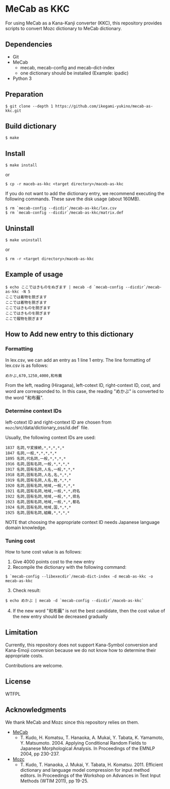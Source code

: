 # MeCab as KKC

For using MeCab as a Kana-Kanji converter (KKC), this repository provides scripts to convert Mozc dictionary to MeCab dictionary.

## Dependencies

- Git
- MeCab
  - mecab, mecab-config and mecab-dict-index
  - one dictionary should be installed (Example: ipadic)
- Python 3

## Preparation

```
$ git clone --depth 1 https://github.com/ikegami-yukino/mecab-as-kkc.git
```

## Build dictionary

```
$ make
```

## Install

```
$ make install
```

or

```
$ cp -r maceb-as-kkc <target directory>/maceb-as-kkc
```

If you do not want to add the dictionary entry, we recommend executing the following commands.
These save the disk usage (about 160MB).

```
$ rm `mecab-config --dicdir`/mecab-as-kkc/lex.csv
$ rm `mecab-config --dicdir`/mecab-as-kkc/matrix.def
```

## Uninstall

```
$ make uninstall
```

or

```
$ rm -r <target directory>/maceb-as-kkc
```

## Example of usage

```
$ echo ここではきものをぬぎます | mecab -d `mecab-config --dicdir`/mecab-as-kkc -N 5
ここでは着物を脱ぎます
ここでは着物を脱ぎます
ここではきものを脱ぎます
ここではきものを脱ぎます
ここで履物を脱ぎます
```

## How to Add new entry to this dictionary

### Formatting
In lex.csv, we can add an entry as 1 line 1 entry.
The line formatting of lex.csv is as follows:

```
めかぶ,670,1250,4000,和布蕪
```

From the left, reading (Hiragana), left-cotext ID, right-context ID, cost, and word are corresponded to.
In this case, the reading "めかぶ" is converted to the word "和布蕪".

### Determine context IDs
left-cotext ID and right-context ID are chosen from `mozc`/src/data/dictionary_oss/id.def` file.

Usually, the following context IDs are used:
```
1837 名詞,サ変接続,*,*,*,*,*
1847 名詞,一般,*,*,*,*,*
1895 名詞,代名詞,一般,*,*,*,*
1916 名詞,固有名詞,一般,*,*,*,*
1917 名詞,固有名詞,人名,一般,*,*,*
1918 名詞,固有名詞,人名,名,*,*,*
1919 名詞,固有名詞,人名,姓,*,*,*
1920 名詞,固有名詞,地域,一般,*,*,*
1921 名詞,固有名詞,地域,一般,*,*,府名
1922 名詞,固有名詞,地域,一般,*,*,県名
1923 名詞,固有名詞,地域,一般,*,*,都名
1924 名詞,固有名詞,地域,国,*,*,*
1925 名詞,固有名詞,組織,*,*,*,*
```

NOTE that choosing the appropriate context ID needs Japanese language domain knowledge.

### Tuning cost
How to tune cost value is as follows:
1. Give 4000 points cost to the new entry
2. Recompile the dictionary with the following command:
```
$ `mecab-config --libexecdir`/mecab-dict-index -d mecab-as-kkc -o mecab-as-kkc
```
3. Check result:
```
$ echo めかぶ | mecab -d `mecab-config --dicdir`/maceb-as-kkc`
```
4. If the new word "和布蕪" is not the best candidate, then the cost value of the new entry should be decreased gradually

## Limitation

Currently, this repository does not support Kana-Symbol conversion and Kana-Emoji conversion because we do not know how to determine their appropriate costs.

Contributions are welcome.

## License

WTFPL

## Acknowledgments
We thank MeCab and Mozc since this repository relies on them.

- [MeCab](https://taku910.github.io/mecab/)
  - T. Kudo, H. Komatsu, T. Hanaoka, A. Mukai, Y. Tabata, K. Yamamoto, Y. Matsumoto. 2004. Applying Conditional Random Fields to Japanese Morphological Analysis. In Proceedings of the EMNLP 2004, pp 230-237.
- [Mozc](https://github.com/google/mozc)
  - T. Kudo, T. Hanaoka, J. Mukai, Y. Tabata, H. Komatsu. 2011. Efficient dictionary and language model compression for input method editors. In Proceedings of the Workshop on Advances in Text Input Methods (WTIM 2011), pp 19-25.
